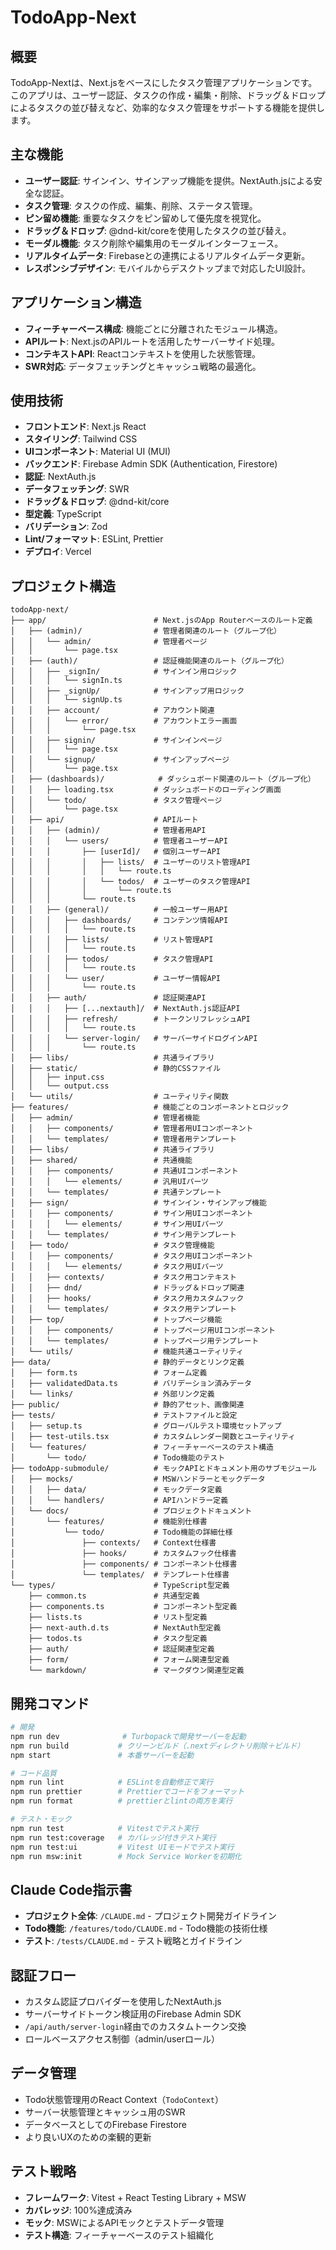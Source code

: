 # TodoApp-Next

## 概要

TodoApp-Nextは、Next.jsをベースにしたタスク管理アプリケーションです。このアプリは、ユーザー認証、タスクの作成・編集・削除、ドラッグ＆ドロップによるタスクの並び替えなど、効率的なタスク管理をサポートする機能を提供します。

## 主な機能

- **ユーザー認証**: サインイン、サインアップ機能を提供。NextAuth.jsによる安全な認証。
- **タスク管理**: タスクの作成、編集、削除、ステータス管理。
- **ピン留め機能**: 重要なタスクをピン留めして優先度を視覚化。
- **ドラッグ＆ドロップ**: @dnd-kit/coreを使用したタスクの並び替え。
- **モーダル機能**: タスク削除や編集用のモーダルインターフェース。
- **リアルタイムデータ**: Firebaseとの連携によるリアルタイムデータ更新。
- **レスポンシブデザイン**: モバイルからデスクトップまで対応したUI設計。

## アプリケーション構造

- **フィーチャーベース構成**: 機能ごとに分離されたモジュール構造。
- **APIルート**: Next.jsのAPIルートを活用したサーバーサイド処理。
- **コンテキストAPI**: Reactコンテキストを使用した状態管理。
- **SWR対応**: データフェッチングとキャッシュ戦略の最適化。

## 使用技術

- **フロントエンド**: Next.js React
- **スタイリング**: Tailwind CSS
- **UIコンポーネント**: Material UI (MUI)
- **バックエンド**: Firebase Admin SDK (Authentication, Firestore)
- **認証**: NextAuth.js
- **データフェッチング**: SWR
- **ドラッグ＆ドロップ**: @dnd-kit/core
- **型定義**: TypeScript
- **バリデーション**: Zod
- **Lint/フォーマット**: ESLint, Prettier
- **デプロイ**: Vercel

## プロジェクト構造

```
todoApp-next/
├── app/                        # Next.jsのApp Routerベースのルート定義
│   ├── (admin)/                # 管理者関連のルート（グループ化）
│   │   └── admin/              # 管理者ページ
│   │       └── page.tsx
│   ├── (auth)/                 # 認証機能関連のルート（グループ化）
│   │   ├── _signIn/            # サインイン用ロジック
│   │   │   └── signIn.ts
│   │   ├── _signUp/            # サインアップ用ロジック
│   │   │   └── signUp.ts
│   │   ├── account/            # アカウント関連
│   │   │   └── error/          # アカウントエラー画面
│   │   │       └── page.tsx
│   │   ├── signin/             # サインインページ
│   │   │   └── page.tsx
│   │   └── signup/             # サインアップページ
│   │       └── page.tsx
│   ├── (dashboards)/            # ダッシュボード関連のルート（グループ化）
│   │   ├── loading.tsx         # ダッシュボードのローディング画面
│   │   └── todo/               # タスク管理ページ
│   │       └── page.tsx
│   ├── api/                    # APIルート
│   │   ├── (admin)/            # 管理者用API
│   │   │   └── users/          # 管理者ユーザーAPI
│   │   │       ├── [userId]/   # 個別ユーザーAPI
│   │   │       │   ├── lists/  # ユーザーのリスト管理API
│   │   │       │   │   └── route.ts
│   │   │       │   └── todos/  # ユーザーのタスク管理API
│   │   │       │       └── route.ts
│   │   │       └── route.ts
│   │   ├── (general)/          # 一般ユーザー用API
│   │   │   ├── dashboards/     # コンテンツ情報API
│   │   │   │   └── route.ts
│   │   │   ├── lists/          # リスト管理API
│   │   │   │   └── route.ts
│   │   │   ├── todos/          # タスク管理API
│   │   │   │   └── route.ts
│   │   │   └── user/           # ユーザー情報API
│   │   │       └── route.ts
│   │   ├── auth/               # 認証関連API
│   │   │   ├── [...nextauth]/  # NextAuth.js認証API
│   │   │   ├── refresh/        # トークンリフレッシュAPI
│   │   │   │   └── route.ts
│   │   │   └── server-login/   # サーバーサイドログインAPI
│   │   │       └── route.ts
│   ├── libs/                   # 共通ライブラリ
│   ├── static/                 # 静的CSSファイル
│   │   ├── input.css
│   │   └── output.css
│   └── utils/                  # ユーティリティ関数
├── features/                   # 機能ごとのコンポーネントとロジック
│   ├── admin/                  # 管理者機能
│   │   ├── components/         # 管理者用UIコンポーネント
│   │   └── templates/          # 管理者用テンプレート
│   ├── libs/                   # 共通ライブラリ
│   ├── shared/                 # 共通機能
│   │   ├── components/         # 共通UIコンポーネント
│   │   │   └── elements/       # 汎用UIパーツ
│   │   └── templates/          # 共通テンプレート
│   ├── sign/                   # サインイン・サインアップ機能
│   │   ├── components/         # サイン用UIコンポーネント
│   │   │   └── elements/       # サイン用UIパーツ
│   │   └── templates/          # サイン用テンプレート
│   ├── todo/                   # タスク管理機能
│   │   ├── components/         # タスク用UIコンポーネント
│   │   │   └── elements/       # タスク用UIパーツ
│   │   ├── contexts/           # タスク用コンテキスト
│   │   ├── dnd/                # ドラッグ＆ドロップ関連
│   │   ├── hooks/              # タスク用カスタムフック
│   │   └── templates/          # タスク用テンプレート
│   ├── top/                    # トップページ機能
│   │   ├── components/         # トップページ用UIコンポーネント
│   │   └── templates/          # トップページ用テンプレート
│   └── utils/                  # 機能共通ユーティリティ
├── data/                       # 静的データとリンク定義
│   ├── form.ts                 # フォーム定義
│   ├── validatedData.ts        # バリデーション済みデータ
│   └── links/                  # 外部リンク定義
├── public/                     # 静的アセット、画像関連
├── tests/                      # テストファイルと設定
│   ├── setup.ts                # グローバルテスト環境セットアップ
│   ├── test-utils.tsx          # カスタムレンダー関数とユーティリティ
│   └── features/               # フィーチャーベースのテスト構造
│       └── todo/               # Todo機能のテスト
├── todoApp-submodule/          # モックAPIとドキュメント用のサブモジュール
│   ├── mocks/                  # MSWハンドラーとモックデータ
│   │   ├── data/               # モックデータ定義
│   │   └── handlers/           # APIハンドラー定義
│   └── docs/                   # プロジェクトドキュメント
│       └── features/           # 機能別仕様書
│           └── todo/           # Todo機能の詳細仕様
│               ├── contexts/   # Context仕様書
│               ├── hooks/      # カスタムフック仕様書
│               ├── components/ # コンポーネント仕様書
│               └── templates/  # テンプレート仕様書
└── types/                      # TypeScript型定義
    ├── common.ts               # 共通型定義
    ├── components.ts           # コンポーネント型定義
    ├── lists.ts                # リスト型定義
    ├── next-auth.d.ts          # NextAuth型定義
    ├── todos.ts                # タスク型定義
    ├── auth/                   # 認証関連型定義
    ├── form/                   # フォーム関連型定義
    └── markdown/               # マークダウン関連型定義
```

## 開発コマンド

```bash
# 開発
npm run dev              # Turbopackで開発サーバーを起動
npm run build           # クリーンビルド（.nextディレクトリ削除＋ビルド）
npm start               # 本番サーバーを起動

# コード品質
npm run lint            # ESLintを自動修正で実行
npm run prettier        # Prettierでコードをフォーマット
npm run format          # prettierとlintの両方を実行

# テスト・モック
npm run test            # Vitestでテスト実行
npm run test:coverage   # カバレッジ付きテスト実行
npm run test:ui         # Vitest UIモードでテスト実行
npm run msw:init        # Mock Service Workerを初期化
```

## Claude Code指示書

- **プロジェクト全体**: `/CLAUDE.md` - プロジェクト開発ガイドライン
- **Todo機能**: `/features/todo/CLAUDE.md` - Todo機能の技術仕様
- **テスト**: `/tests/CLAUDE.md` - テスト戦略とガイドライン

## 認証フロー

- カスタム認証プロバイダーを使用したNextAuth.js
- サーバーサイドトークン検証用のFirebase Admin SDK
- `/api/auth/server-login`経由でのカスタムトークン交換
- ロールベースアクセス制御（admin/userロール）

## データ管理

- Todo状態管理用のReact Context（`TodoContext`）
- サーバー状態管理とキャッシュ用のSWR
- データベースとしてのFirebase Firestore
- より良いUXのための楽観的更新

## テスト戦略

- **フレームワーク**: Vitest + React Testing Library + MSW
- **カバレッジ**: 100%達成済み
- **モック**: MSWによるAPIモックとテストデータ管理
- **テスト構造**: フィーチャーベースのテスト組織化
